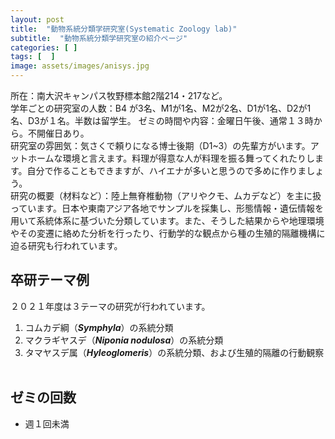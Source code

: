 ```yaml
---
layout: post
title:  "動物系統分類学研究室(Systematic Zoology lab)"
subtitle:  "動物系統分類学研究室の紹介ページ"
categories: [ ]
tags: [  ]
image: assets/images/anisys.jpg
---
```


所在：南大沢キャンパス牧野標本館2階214・217など。  
学年ごとの研究室の人数：B4 が3名、M1が1名、M2が2名、D1が1名、D2が1名、D3が１名。半数は留学生。
ゼミの時間や内容：金曜日午後、通常１３時から。不開催日あり。  
研究室の雰囲気：気さくで頼りになる博士後期（D1~3）の先輩方がいます。アットホームな環境と言えます。料理が得意な人が料理を振る舞ってくれたりします。自分で作ることもできますが、ハイエナが多いと思うので多めに作りましょう。  
研究の概要（材料など）：陸上無脊椎動物（アリやクモ、ムカデなど）を主に扱っています。日本や東南アジア各地でサンプルを採集し、形態情報・遺伝情報を用いて系統体系に基づいた分類しています。また、そうした結果からや地理環境やその変遷に絡めた分析を行ったり、行動学的な観点から種の生殖的隔離機構に迫る研究も行われています。

## 卒研テーマ例
２０２１年度は３テーマの研究が行われています。
1. コムカデ綱（***Symphyla***）の系統分類
1. マクラギヤスデ（***Niponia nodulosa***）の系統分類
1. タマヤスデ属（***Hyleoglomeris***）の系統分類、および生殖的隔離の行動観察
<br /><br />
   
## ゼミの回数
- 週１回未満
<br /><br />
